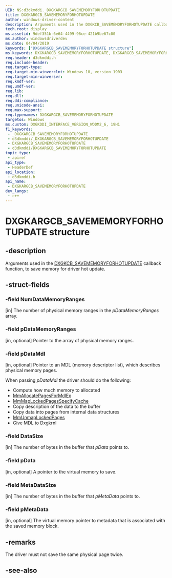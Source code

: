 ```yaml
---
UID: NS:d3dkmddi._DXGKARGCB_SAVEMEMORYFORHOTUPDATE
title: DXGKARGCB_SAVEMEMORYFORHOTUPDATE
author: windows-driver-content
description: Arguments used in the DXGKCB_SAVEMEMORYFORHOTUPDATE callback function, to save memory for driver hot update.
tech.root: display
ms.assetid: 9def351b-6e64-4499-96ce-421b9be67c00
ms.author: windowsdriverdev
ms.date: 04/04/2019
keywords: ["DXGKARGCB_SAVEMEMORYFORHOTUPDATE structure"]
ms.keywords: DXGKARGCB_SAVEMEMORYFORHOTUPDATE, DXGKARGCB_SAVEMEMORYFORHOTUPDATE,
req.header: d3dkmddi.h
req.include-header: 
req.target-type: 
req.target-min-winverclnt: Windows 10, version 1903
req.target-min-winversvr: 
req.kmdf-ver: 
req.umdf-ver: 
req.lib: 
req.dll: 
req.ddi-compliance: 
req.unicode-ansi: 
req.max-support: 
req.typenames: DXGKARGCB_SAVEMEMORYFORHOTUPDATE
targetos: Windows
ms.custom: DXGKDDI_INTERFACE_VERSION_WDDM2_6, 19H1
f1_keywords:
 - _DXGKARGCB_SAVEMEMORYFORHOTUPDATE
 - d3dkmddi/_DXGKARGCB_SAVEMEMORYFORHOTUPDATE
 - DXGKARGCB_SAVEMEMORYFORHOTUPDATE
 - d3dkmddi/DXGKARGCB_SAVEMEMORYFORHOTUPDATE
topic_type:
 - apiref
api_type:
 - HeaderDef
api_location:
 - d3dkmddi.h
api_name:
 - DXGKARGCB_SAVEMEMORYFORHOTUPDATE
dev_langs:
 - c++
---
```


# DXGKARGCB_SAVEMEMORYFORHOTUPDATE structure


## -description

Arguments used in the [DXGKCB_SAVEMEMORYFORHOTUPDATE](nc-d3dkmddi-dxgkcb_savememoryforhotupdate.md) callback function, to save memory for driver hot update.

## -struct-fields

### -field NumDataMemoryRanges

[in] The number of physical memory ranges in the *pDataMemoryRanges* array.

### -field pDataMemoryRanges

[in, optional] Pointer to the array of physical memory ranges.

### -field pDataMdl

[in, optional] Pointer to an MDL (memory descriptor list), which describes physical memory pages.

When passing *pDataMdl* the driver should do the following:

* Compute how much memory to allocated
* [MmAllocatePagesForMdlEx](https://docs.microsoft.com/windows-hardware/drivers/ddi/wdm/nf-wdm-mmallocatepagesformdlex)
* [MmMapLockedPagesSpecifyCache](https://docs.microsoft.com/windows-hardware/drivers/ddi/wdm/nf-wdm-mmmaplockedpagesspecifycache)
* Copy description of the data to the buffer
* Copy data into pages from internal data structures
* [MmUnmapLockedPages](https://docs.microsoft.com/windows-hardware/drivers/ddi/wdm/nf-wdm-mmunmaplockedpages)
* Give MDL to Dxgkrnl

### -field DataSize

[in] The number of bytes in the buffer that *pData* points to.

### -field pData

[in, optional] A pointer to the virtual memory to save.

### -field MetaDataSize

[in] The number of bytes in the buffer that *pMetaData* points to.

### -field pMetaData

[in, optional] The virtual memory pointer to metadata that is associated with the saved memory block.

## -remarks

The driver must not save the same physical page twice.

## -see-also

